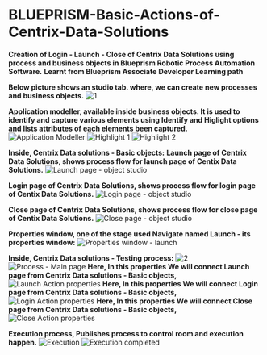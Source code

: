 # BLUEPRISM-Basic-Actions-of-Centrix-Data-Solutions
**Creation of Login - Launch - Close of Centrix Data Solutions using process and business objects in Blueprism Robotic Process Automation Software.**
**Learnt from Blueprism Associate Developer Learning path**

**Below picture shows an studio tab. where, we can create new processes and business objects.**
![1](https://user-images.githubusercontent.com/65493805/210129491-09570917-634a-44a5-9713-4f1250990640.png)

**Application modeller, available inside business objects. It is used to identify and capture various elements using Identify and Higlight options and lists attributes of each elements been captured.**
![Application Modeller](https://user-images.githubusercontent.com/65493805/210129632-2faa56ff-be05-403a-86b9-7e6cdb7b47b6.png)
![Highlight 1](https://user-images.githubusercontent.com/65493805/210129738-3b63b159-23f2-4779-9888-9a450318c1d6.png)
![Highlight 2](https://user-images.githubusercontent.com/65493805/210129742-1c34c720-c1cd-47aa-96a8-8dbb70a3b353.png)

****Inside, Centrix Data solutions - Basic objects:****
**Launch page of Centrix Data Solutions, shows process flow for launch page of Centix Data Solutions.**
![Launch page - object studio](https://user-images.githubusercontent.com/65493805/210129959-99b9cc7f-d728-4afc-818c-7b7e334f4e67.png)

**Login page of Centrix Data Solutions, shows process flow for login page of Centix Data Solutions.**
![Login page - object studio](https://user-images.githubusercontent.com/65493805/210129922-c4d02808-fd96-44e1-94e3-35d74114f17c.png)

**Close page of Centrix Data Solutions, shows process flow for close page of Centix Data Solutions.**
![Close page - object studio](https://user-images.githubusercontent.com/65493805/210129977-775e07f3-e015-4e11-91e5-98fa95e4a6aa.png)

**Properties window, one of the stage used Navigate named Launch - its properties window:**
![Properties window - launch](https://user-images.githubusercontent.com/65493805/210130072-7019bbda-3437-423b-85d9-5cb4ab372db1.png)

**Inside, Centrix Data solutions - Testing process:**
![2](https://user-images.githubusercontent.com/65493805/210130381-99bb4f28-a575-4ea9-a69a-402918536956.png)
![Process - Main page](https://user-images.githubusercontent.com/65493805/210130225-2ef7c3ab-6843-45cc-9854-76c1e86e207a.png)
**Here, In this properties We will connect Launch page from Centrix Data solutions - Basic objects,** 
![Launch Action properties](https://user-images.githubusercontent.com/65493805/210130625-c464f247-d97a-4af1-925d-796f0d83f148.png)
**Here, In this properties We will connect Login page from Centrix Data solutions - Basic objects,**
![Login Action properties](https://user-images.githubusercontent.com/65493805/210130629-5a86170f-f1a2-42b0-8d07-f16b9e308620.png)
**Here, In this properties We will connect Close page from Centrix Data solutions - Basic objects,**
![Close Action properties](https://user-images.githubusercontent.com/65493805/210130630-1a56dc7a-a916-4a63-9a3c-22eef3f6f7a2.png)


**Execution process, Publishes process to control room and execution happen.**
![Execution](https://user-images.githubusercontent.com/65493805/210130355-647077a2-41f3-4bb1-b938-cdd92514b24f.png)
![Execution completed](https://user-images.githubusercontent.com/65493805/210130357-e6930d37-ee34-4553-9fae-517836b978e9.png)
